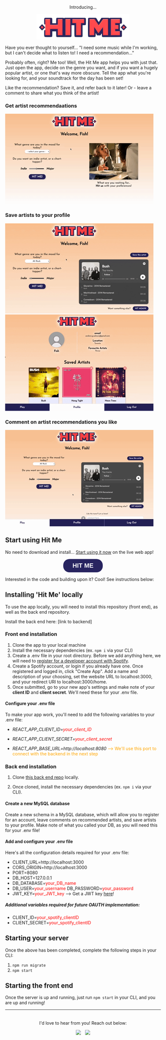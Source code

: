 <p style="text-align: center;">Introducing...</p>

<p style="text-align: center;"><img style="width: 300px;" src='./src/assets/logo/hitme-logo.png'/></p>

Have you ever thought to yourself... "I need some music while I'm working, but I can't decide what to listen to! I need a recommendation..."

Probably often, right?  Me too!  Well, the Hit Me app helps you with just that.  Just open the app, decide on the genre you want, and if you want a hugely popular artist, or one that's way more obscure.  Tell the app what you're looking for, and your soundtrack for the day has been set!

Like the recommendation? Save it, and refer back to it later!  Or - leave a comment to share what you think of the artist!

### Get artist recommendaations

<img src='./src/assets/readme-images/get-recos.gif'>

### Save artists to your profile

<img src='./src/assets/readme-images/save-artist1.gif'>

<img src='./src/assets/readme-images/save-artist2.gif'>

### Comment on artist recommendations you like

<img src='./src/assets/readme-images/comment.gif'>

## Start using Hit Me

<p>No need to download and install...  <a href='https://hitme.rocks/register'>Start using it now</a> on the live web app!</p>

<p style="text-align: center"><a href="https://hitme.rocks/"><button style="font-size: 20px; padding: 10px 30px; background-color: #282460; color: white; border-radius: 20px; border: 0px; font-weight: bold; filter: drop-shadow(0px 0px 4px rgba(255, 255, 255, .175)); cursor: pointer;">HIT ME</button></a></p>

Interested in the code and building upon it?  Cool!  See instructions below:

## Installing 'Hit Me' locally

To use the app locally, you will need to install this repository (front end), as well as the back end repository.

Install the back end here: [link to backend]

### Front end installation

1. Clone the app to your local machine
2. Install the necessary dependencies (ex. `npm i` via your CLI)
3. Create a .env file in your root directory.  Before we add anything here, we will need to <a href="https://developer.spotify.com/">register for a developer account with Spotify</a>.
4. Create a Spotify account, or login if you already have one.  Once registered and logged in, click "Create App".  Add a name and description of your choosing, set the website URL to localhost:3000, and your redirect URI to localhost:3000/home.
5. Once submitted, go to your new app's settings and make note of your **client ID** and **client secret**.  We'll need these for your .env file.

#### Configure your .env file

To make your app work, you'll need to add the following variables to your .env file:

- *REACT_APP_CLIENT_ID=<span style='color: red;'>your_client_ID</span>*

- *REACT_APP_CLIENT_SECRET=<span style='color: red;'>your_client_secret</span>*

- *REACT_APP_BASE_URL=http://localhost:8080* <span style="color: orange;">--> We'll use this port to connect with the backend in the next step</span>

### Back end installation

1. Clone <a href='https://github.com/andrewgsalmon/andrew-salmon-capstone-be'>this back end repo</a> locally.

2. Once cloned, install the necessary dependencies (ex. `npm i` via your CLI).

#### Create a new MySQL database

Create a new schema in a MySQL database, which will allow you to register for an account, leave comments on recommended artists, and save artists to your profile.  Make note of what you called your DB, as you will need this for your .env file!

#### Add and configure your .env file

Here's all the configuration details required for your .env file:

- CLIENT_URL=http://localhost:3000
- CORS_ORIGIN=http://localhost:3000
- PORT=8080
- DB_HOST=127.0.0.1
- DB_DATABASE=<span style='color: red'>your_DB_name</span>
- DB_USER=<span style='color: red'>your_username</span>
DB_PASSWORD=<span style='color: red'>your_password</span>
- JWT_KEY=<span style='color: red'>your_JWT_key</span> --> Get a
JWT key <a href='https://jwt.io/'>here</a>!

##### Additional variables required for future OAUTH implementation:
- CLIENT_ID=<span style='color: red'>your_spotify_clientID</span>
- CLIENT_SECRET=<span style='color: red'>your_spotify_clientID</span>

## Starting your server

Once the above has been completed, complete the following steps in your CLI:

1. `npm run migrate`
2. `npm start`


## Starting the front end

Once the server is up and running, just run `npm start` in your CLI, and you are up and running!

---

<p style='text-align:center; padding-top: 20px'>I'd love to hear from you!  Reach out below:</p>

<p style='text-align:center'><a href="https://www.linkedin.com/in/andrewgsalmon"><img style='height: 30px; padding: 0 5px' src='https://upload.wikimedia.org/wikipedia/commons/thumb/8/81/LinkedIn_icon.svg/1024px-LinkedIn_icon.svg.png' /></a>  <img style='height: 30px;padding: 0 5px' src='https://cdn-icons-png.flaticon.com/512/7718/7718904.png' /> <a href="mailto:andrew.g.salmon@gmail.com"></a></p>